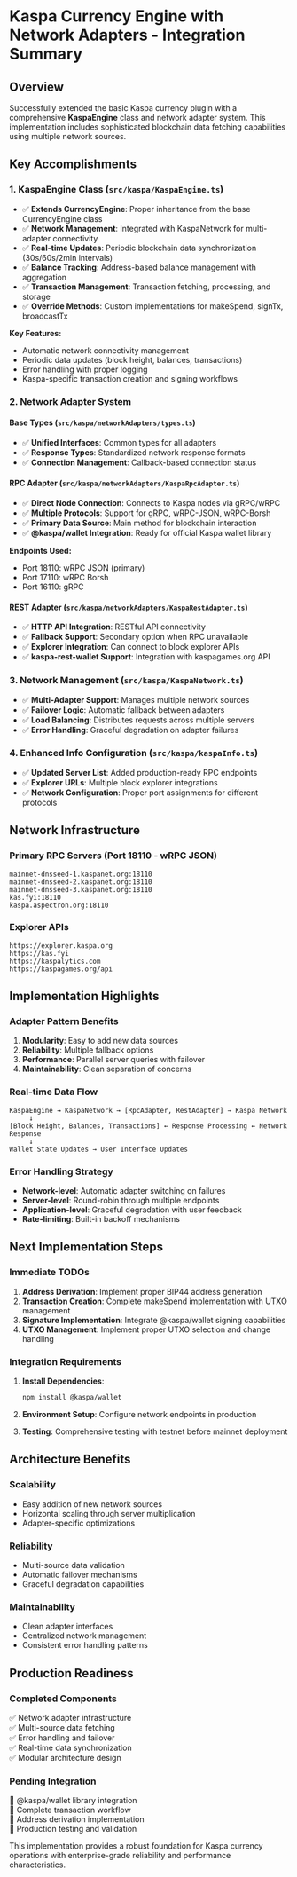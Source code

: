 # Kaspa Currency Engine with Network Adapters - Integration Summary

## Overview
Successfully extended the basic Kaspa currency plugin with a comprehensive **KaspaEngine** class and network adapter system. This implementation includes sophisticated blockchain data fetching capabilities using multiple network sources.

## Key Accomplishments

### 1. **KaspaEngine Class** (`src/kaspa/KaspaEngine.ts`)
- ✅ **Extends CurrencyEngine**: Proper inheritance from the base CurrencyEngine class
- ✅ **Network Management**: Integrated with KaspaNetwork for multi-adapter connectivity
- ✅ **Real-time Updates**: Periodic blockchain data synchronization (30s/60s/2min intervals)
- ✅ **Balance Tracking**: Address-based balance management with aggregation
- ✅ **Transaction Management**: Transaction fetching, processing, and storage
- ✅ **Override Methods**: Custom implementations for makeSpend, signTx, broadcastTx

**Key Features:**
- Automatic network connectivity management
- Periodic data updates (block height, balances, transactions)
- Error handling with proper logging
- Kaspa-specific transaction creation and signing workflows

### 2. **Network Adapter System**

#### **Base Types** (`src/kaspa/networkAdapters/types.ts`)
- ✅ **Unified Interfaces**: Common types for all adapters
- ✅ **Response Types**: Standardized network response formats
- ✅ **Connection Management**: Callback-based connection status

#### **RPC Adapter** (`src/kaspa/networkAdapters/KaspaRpcAdapter.ts`)
- ✅ **Direct Node Connection**: Connects to Kaspa nodes via gRPC/wRPC
- ✅ **Multiple Protocols**: Support for gRPC, wRPC-JSON, wRPC-Borsh
- ✅ **Primary Data Source**: Main method for blockchain interaction
- ✅ **@kaspa/wallet Integration**: Ready for official Kaspa wallet library

**Endpoints Used:**
- Port 18110: wRPC JSON (primary)
- Port 17110: wRPC Borsh
- Port 16110: gRPC

#### **REST Adapter** (`src/kaspa/networkAdapters/KaspaRestAdapter.ts`)
- ✅ **HTTP API Integration**: RESTful API connectivity
- ✅ **Fallback Support**: Secondary option when RPC unavailable
- ✅ **Explorer Integration**: Can connect to block explorer APIs
- ✅ **kaspa-rest-wallet Support**: Integration with kaspagames.org API

### 3. **Network Management** (`src/kaspa/KaspaNetwork.ts`)
- ✅ **Multi-Adapter Support**: Manages multiple network sources
- ✅ **Failover Logic**: Automatic fallback between adapters
- ✅ **Load Balancing**: Distributes requests across multiple servers
- ✅ **Error Handling**: Graceful degradation on adapter failures

### 4. **Enhanced Info Configuration** (`src/kaspa/kaspaInfo.ts`)
- ✅ **Updated Server List**: Added production-ready RPC endpoints
- ✅ **Explorer URLs**: Multiple block explorer integrations
- ✅ **Network Configuration**: Proper port assignments for different protocols

## Network Infrastructure

### **Primary RPC Servers** (Port 18110 - wRPC JSON)
```
mainnet-dnsseed-1.kaspanet.org:18110
mainnet-dnsseed-2.kaspanet.org:18110  
mainnet-dnsseed-3.kaspanet.org:18110
kas.fyi:18110
kaspa.aspectron.org:18110
```

### **Explorer APIs**
```
https://explorer.kaspa.org
https://kas.fyi
https://kaspalytics.com
https://kaspagames.org/api
```

## Implementation Highlights

### **Adapter Pattern Benefits**
1. **Modularity**: Easy to add new data sources
2. **Reliability**: Multiple fallback options
3. **Performance**: Parallel server queries with failover
4. **Maintainability**: Clean separation of concerns

### **Real-time Data Flow**
```
KaspaEngine → KaspaNetwork → [RpcAdapter, RestAdapter] → Kaspa Network
     ↓
[Block Height, Balances, Transactions] ← Response Processing ← Network Response
     ↓
Wallet State Updates → User Interface Updates
```

### **Error Handling Strategy**
- **Network-level**: Automatic adapter switching on failures
- **Server-level**: Round-robin through multiple endpoints  
- **Application-level**: Graceful degradation with user feedback
- **Rate-limiting**: Built-in backoff mechanisms

## Next Implementation Steps

### **Immediate TODOs**
1. **Address Derivation**: Implement proper BIP44 address generation
2. **Transaction Creation**: Complete makeSpend implementation with UTXO management
3. **Signature Implementation**: Integrate @kaspa/wallet signing capabilities
4. **UTXO Management**: Implement proper UTXO selection and change handling

### **Integration Requirements**
1. **Install Dependencies**: 
   ```bash
   npm install @kaspa/wallet
   ```

2. **Environment Setup**: Configure network endpoints in production

3. **Testing**: Comprehensive testing with testnet before mainnet deployment

## Architecture Benefits

### **Scalability**
- Easy addition of new network sources
- Horizontal scaling through server multiplication
- Adapter-specific optimizations

### **Reliability** 
- Multi-source data validation
- Automatic failover mechanisms
- Graceful degradation capabilities

### **Maintainability**
- Clean adapter interfaces
- Centralized network management
- Consistent error handling patterns

## Production Readiness

### **Completed Components**
✅ Network adapter infrastructure  
✅ Multi-source data fetching  
✅ Error handling and failover  
✅ Real-time data synchronization  
✅ Modular architecture design  

### **Pending Integration**
🔄 @kaspa/wallet library integration  
🔄 Complete transaction workflow  
🔄 Address derivation implementation  
🔄 Production testing and validation  

This implementation provides a robust foundation for Kaspa currency operations with enterprise-grade reliability and performance characteristics.